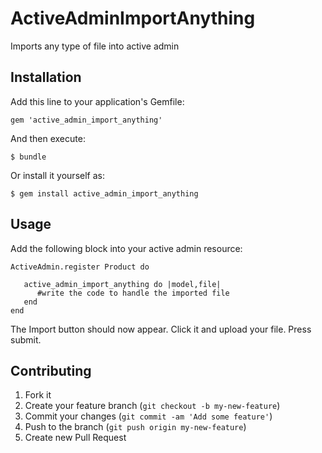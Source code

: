 # ActiveAdminImportAnything

Imports any type of file into active admin

## Installation

Add this line to your application's Gemfile:

    gem 'active_admin_import_anything'

And then execute:

    $ bundle

Or install it yourself as:

    $ gem install active_admin_import_anything

## Usage

Add the following block into your active admin resource:

```
ActiveAdmin.register Product do

   active_admin_import_anything do |model,file|
      #write the code to handle the imported file
   end
end
```

The Import button should now appear. Click it and upload your file. Press submit.

## Contributing

1. Fork it
2. Create your feature branch (`git checkout -b my-new-feature`)
3. Commit your changes (`git commit -am 'Add some feature'`)
4. Push to the branch (`git push origin my-new-feature`)
5. Create new Pull Request
